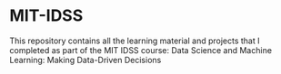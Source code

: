 # MIT-IDSS
This repository contains all the learning material and projects that I completed as part of the MIT IDSS course:
Data Science and Machine Learning: Making Data-Driven Decisions  
